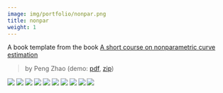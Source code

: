 ```yaml
---
image: img/portfolio/nonpar.png
title: nonpar
weight: 1
---
```


A book template from the book [A short course on nonparametric curve estimation](https://bookdown.org/egarpor/nonpar-eafit/)

> by Peng Zhao (demo: [pdf](https://github.com/pzhaonet/bookdownplus/raw/master/inst2/nonpar/showcase/nonpar.pdf), [zip](https://github.com/pzhaonet/bookdownplus/raw/master/inst/templates/nonpar.zip))

<!--more-->

[![](https://github.com/pzhaonet/bookdownplus/raw/master/inst2/nonpar/showcase/cover.png)](https://github.com/pzhaonet/bookdownplus/raw/master/inst2/nonpar/showcase/cover.png)
[![](https://github.com/pzhaonet/bookdownplus/raw/master/inst2/nonpar/showcase/nonpar10.png)](https://github.com/pzhaonet/bookdownplus/raw/master/inst2/nonpar/showcase/nonpar10.png)
[![](https://github.com/pzhaonet/bookdownplus/raw/master/inst2/nonpar/showcase/nonpar11.png)](https://github.com/pzhaonet/bookdownplus/raw/master/inst2/nonpar/showcase/nonpar11.png)
[![](https://github.com/pzhaonet/bookdownplus/raw/master/inst2/nonpar/showcase/nonpar12.png)](https://github.com/pzhaonet/bookdownplus/raw/master/inst2/nonpar/showcase/nonpar12.png)
[![](https://github.com/pzhaonet/bookdownplus/raw/master/inst2/nonpar/showcase/nonpar13.png)](https://github.com/pzhaonet/bookdownplus/raw/master/inst2/nonpar/showcase/nonpar13.png)
[![](https://github.com/pzhaonet/bookdownplus/raw/master/inst2/nonpar/showcase/nonpar15.png)](https://github.com/pzhaonet/bookdownplus/raw/master/inst2/nonpar/showcase/nonpar15.png)
[![](https://github.com/pzhaonet/bookdownplus/raw/master/inst2/nonpar/showcase/nonpar17.png)](https://github.com/pzhaonet/bookdownplus/raw/master/inst2/nonpar/showcase/nonpar17.png)
[![](https://github.com/pzhaonet/bookdownplus/raw/master/inst2/nonpar/showcase/nonpar3.png)](https://github.com/pzhaonet/bookdownplus/raw/master/inst2/nonpar/showcase/nonpar3.png)
[![](https://github.com/pzhaonet/bookdownplus/raw/master/inst2/nonpar/showcase/nonpar7.png)](https://github.com/pzhaonet/bookdownplus/raw/master/inst2/nonpar/showcase/nonpar7.png)
[![](https://github.com/pzhaonet/bookdownplus/raw/master/inst2/nonpar/showcase/nonpar9.png)](https://github.com/pzhaonet/bookdownplus/raw/master/inst2/nonpar/showcase/nonpar9.png)

